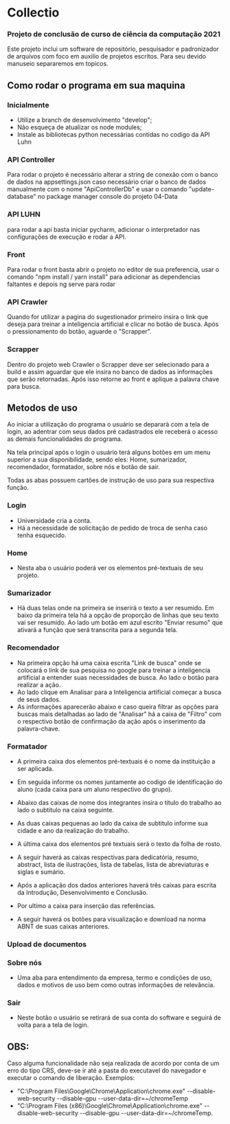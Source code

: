 # Collectio
### Projeto de conclusão de curso de ciência da computação 2021
Este projeto inclui um software de repositório, pesquisador e padronizador de arquivos com foco em auxilio de projetos escritos.
Para seu devido manuseio separaremos em topicos.

## Como rodar o programa em sua maquina

### Inicialmente  
- Utilize a branch de desenvolvimento "develop";
- Não esqueça de atualizar os node modules;
- Instale as bibliotecas python necessárias contidas no codigo da API Luhn

### API Controller
Para rodar o projeto é necessário alterar a string de conexão com o banco de dados na appsettings.json
caso necessário criar o banco de dados manualmente com o nome "ApiControllerDb" e usar o comando "update-database" no package manager console do projeto 04-Data

### API LUHN
para rodar a api basta iniciar pycharm, adicionar o interpretador nas configurações de execução e rodar a API.

### Front
Para rodar o front basta abrir o projeto no editor de sua preferencia, usar o comando "npm install / yarn install" para adicionar as dependencias faltantes e depois ng serve para rodar

### API Crawler
Quando for utilizar a pagina do sugestionador primeiro insira o link que deseja para treinar a inteligencia artificial e clicar no botão de busca. Após o pressionamento do botão, aguarde o "Scrapper".

### Scrapper
Dentro do projeto web Crawler o Scrapper deve ser selecionado para a build e assim aguardar que ele insira no banco de dados as informações que serão retornadas. Após isso retorne ao front e aplique a palavra chave para busca.


## Metodos de uso
Ao iniciar a utilização do programa o usuário se deparará com a tela de login, ao adentrar com seus dados pré cadastrados ele receberá o acesso as demais funcionalidades do programa. 

Na tela principal após o login o usuário terá alguns botões em um menu superior a sua disponibilidade, sendo eles: Home, sumarizador, recomendador, formatador, sobre nós e botão de sair.

Todas as abas possuem cartões de instrução de uso para sua respectiva função. 

### Login
- Universidade cria a conta.
- Há a necessidade de solicitação de pedido de troca de senha caso tenha esquecido.

### Home
- Nesta aba o usuário poderá ver os elementos pré-textuais de seu projeto.

### Sumarizador
- Há duas telas onde na primeira se inserirá o texto a ser resumido. Em baixo da primeira tela há a opção de proporção de linhas que seu texto vai ser resumido. Ao lado um botão em azul escrito "Enviar resumo" que ativará a função que será transcrita para a segunda tela.

### Recomendador
- Na primeira opção há uma caixa escrita "Link de busca" onde se colocará o link de sua pesquisa no google para treinar a inteligencia artificial a entender suas necessidades de busca. Ao lado o botão para realizar a ação.
- Ao lado clique em Analisar para a Inteligencia artificial começar a busca de seus dados.
- As informações aparecerão abaixo e caso queira filtrar as opções para buscas mais detalhadas ao lado de "Analisar" há a caixa de "Filtro" com o respectivo botão de confirmação da ação após o inserimento da palavra-chave.

### Formatador
- A primeira caixa dos elementos pré-textuais é o nome da instituição a ser aplicada.
- Em seguida informe os nomes juntamente ao codigo de identificação do aluno (cada caixa para um aluno respectivo do grupo).
- Abaixo das caixas de nome dos integrantes insira o titulo do trabalho ao lado o subtitulo na caixa seguinte.
- As duas caixas pequenas ao lado da caixa de subtitulo informe sua cidade e ano da realização do trabalho.
- A última caixa dos elementos pré textuais será o texto da folha de rosto.

- A seguir haverá as caixas respectivas para dedicatória, resumo, abstract, lista de ilustrações, lista de tabelas, lista de abreviaturas e siglas e sumário.

- Após a aplicação dos dados anteriores haverá três caixas para escrita da Introdução, Desenvolvimento e Conclusão.

- Por ultimo a caixa para inserção das referências.

- A seguir haverá os botões para visualização e download na norma ABNT de suas caixas anteriores.

### Upload de documentos

### Sobre nós
- Uma aba para entendimento da empresa, termo e condições de uso, dados e motivos de uso bem como outras informações de relevância.

### Sair
- Neste botão o usuário se retirará de sua conta do software e seguirá de volta para a tela de login.


## OBS:
Caso alguma funcionalidade não seja realizada de acordo por conta de um erro do tipo CRS, deve-se ir até a pasta do executavel do navegador e executar o comando de liberação. Exemplos: 

- "C:\Program Files\Google\Chrome\Application\chrome.exe" --disable-web-security --disable-gpu --user-data-dir=~/chromeTemp
- "C:\Program Files (x86)\Google\Chrome\Application\chrome.exe" --disable-web-security --disable-gpu --user-data-dir=~/chromeTemp.



